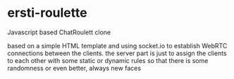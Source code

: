 # ersti-roulette
Javascript based ChatRoulett clone

based on a simple HTML template and using socket.io to establish WebRTC connections between the clients.
the server part is just to assign the clients to each other with some static or dynamic rules so that there is some randomness or even better, always new faces

